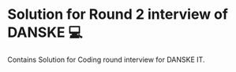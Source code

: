 # Solution for Round 2 interview of DANSKE :computer:
Contains Solution for Coding round interview for DANSKE IT.